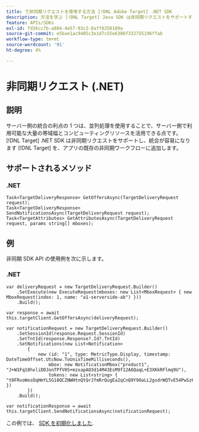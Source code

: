 ```yaml
---
title: で非同期リクエストを使用する方法 [!DNL Adobe Target] .NET SDK
description: 方法を学ぶ [!DNL Target] Java SDK は非同期リクエストをサポートするので、有効なターゲット時間をゼロに抑えることができます。
feature: APIs/SDKs
exl-id: fd36cc7b-a884-4e57-93c2-8aff8256109a
source-git-commit: e5bae1ac9485c3e1d7c55e6386f332755196ffab
workflow-type: tm+mt
source-wordcount: '91'
ht-degree: 4%

---
```


# 非同期リクエスト (.NET)

## 説明

サーバー側の統合の利点の 1 つは、並列処理を使用することで、サーバー側で利用可能な大量の帯域幅とコンピューティングリソースを活用できる点です。 [!DNL Target] .NET SDK は非同期リクエストをサポートし、統合が容易になります [!DNL Target] を、アプリの既存の非同期ワークフローに追加します。

## サポートされるメソッド

### \.NET

```dotnet {line-numbers="true"}
Task<TargetDeliveryResponse> GetOffersAsync(TargetDeliveryRequest request);
Task<TargetDeliveryResponse> SendNotificationsAsync(TargetDeliveryRequest request);
Task<TargetAttributes> GetAttributesAsync(TargetDeliveryRequest request, params string[] mboxes);
```

## 例

非同期 SDK API の使用例を次に示します。

### \.NET

```dotnet {line-numbers="true"}
var deliveryRequest = new TargetDeliveryRequest.Builder()
    .SetExecute(new ExecuteRequest(mboxes: new List<MboxRequest> { new MboxRequest(index: 1, name: "a1-serverside-ab") }))
    .Build();

var response = await this.targetClient.GetOffersAsync(deliveryRequest);

var notificationRequest = new TargetDeliveryRequest.Builder()
    .SetSessionId(response.Request.SessionId)
    .SetTntId(response.Response?.Id?.TntId)
    .SetNotifications(new List<Notification>
        {
            new (id: "1", type: MetricType.Display, timestamp: DateTimeOffset.UtcNow.ToUnixTimeMilliseconds(),
                mbox: new NotificationMbox("product1", "J+W1Fq18hxliDDJonTPfV0S+mzxapAO3d14M43EsM9f12A6QaqL+E3XKkRFlmq9U"),
                tokens: new List<string> { "t0FRvoWosOqHmYL5G18QCZNWHtnQtQrJfmRrQugEa2qCnQ9Y9OaLL2gsdrWQTvE54PwSz67rmXWmSnkXpSSS2Q==" })
        })
    .Build();

var notificationResponse = await this.targetClient.SendNotificationsAsync(notificationRequest);
```

この例では、 [SDK を初期化しました](initialize-sdk.md).
